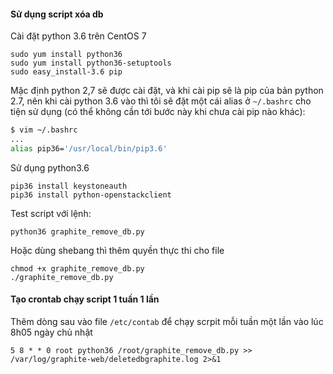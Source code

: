 #### Sử dụng script xóa db

Cài đặt python 3.6 trên CentOS 7

	sudo yum install python36
	sudo yum install python36-setuptools
	sudo easy_install-3.6 pip

Mặc định python 2,7 sẽ được cài đặt, và khi cài pip sẽ là pip của bản python 2.7, nên khi cài python 3.6 vào thì tôi sẽ đặt một cái alias ở `~/.bashrc` cho tiện sử dụng (có thể không cần tới bước này khi chưa cài pip nào khác):

```sh
$ vim ~/.bashrc
...
alias pip36='/usr/local/bin/pip3.6'
```

Sử dụng python3.6

	pip36 install keystoneauth
	pip36 install python-openstackclient

Test script với lệnh:

	python36 graphite_remove_db.py

Hoặc dùng shebang thì thêm quyền thực thi cho file

	chmod +x graphite_remove_db.py
	./graphite_remove_db.py

#### Tạo crontab chạy script 1 tuần 1 lần

Thêm dòng sau vào file `/etc/contab` để chạy scrpit mỗi tuần một lần vào lúc 8h05 ngày chủ nhật

	5 8 * * 0 root python36 /root/graphite_remove_db.py >> /var/log/graphite-web/deletedbgraphite.log 2>&1